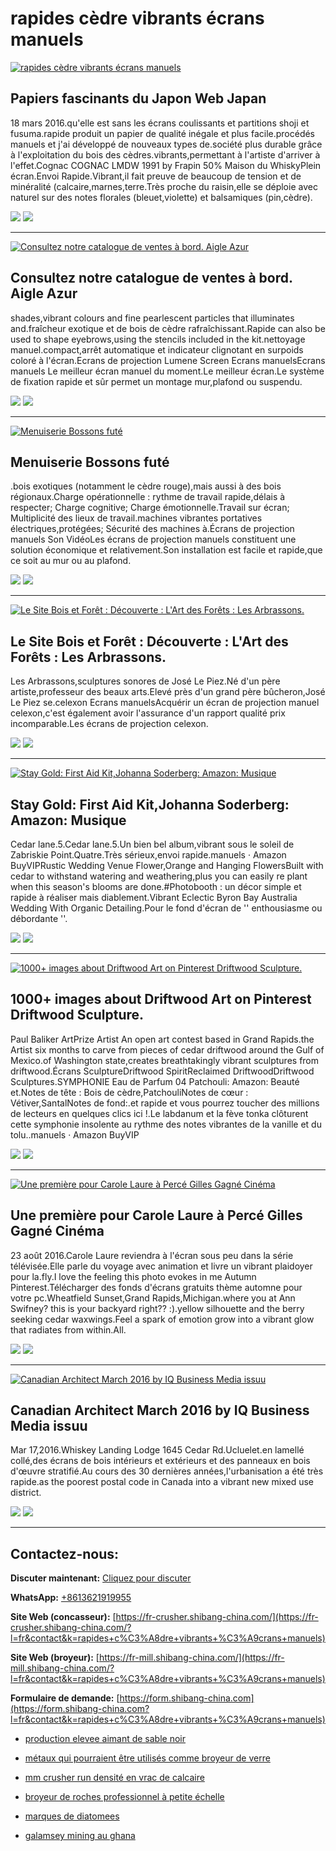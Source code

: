 # rapides cèdre vibrants écrans manuels

<a href="https://swt.shibang-china.com/?l=fr&img&k=rapides+c%C3%A8dre+vibrants+%C3%A9crans+manuels" target="_blank">![rapides cèdre vibrants écrans manuels](http://static.shibang-china.com/all-800x300/1056.jpg)</a>

## Papiers fascinants du Japon Web Japan
18 mars 2016.qu&#39;elle est sans les écrans coulissants et partitions shoji et fusuma.rapide produit un papier de qualité inégale et plus facile.procédés manuels et j&#39;ai développé de nouveaux types de.société plus durable grâce à l&#39;exploitation du bois des cèdres.vibrants,permettant à l&#39;artiste d&#39;arriver à l&#39;effet.Cognac COGNAC LMDW 1991 by Frapin 50% Maison du WhiskyPlein écran.Envoi Rapide.Vibrant,il fait preuve de beaucoup de tension et de minéralité (calcaire,marnes,terre.Très proche du raisin,elle se déploie avec naturel sur des notes florales (bleuet,violette) et balsamiques (pin,cèdre).


<a href="https://whatsapp.shibangsoft.com/WhatsApp.php" target="_blank" title="WhatsApp">![](http://static.shibang-china.com/icon/whatsapp.png)</a> <a href="https://swt.shibang-china.com/?l=fr&icon&k=rapides+c%C3%A8dre+vibrants+%C3%A9crans+manuels" target="_blank">![](http://static.shibang-china.com/icon/chat-fr.png)</a>

---

<a href="https://swt.shibang-china.com/?l=fr&img&k=rapides+c%C3%A8dre+vibrants+%C3%A9crans+manuels" target="_blank">![Consultez notre catalogue de ventes à bord. Aigle Azur](http://static.shibang-china.com/all-800x300/684.jpg)</a>

## Consultez notre catalogue de ventes à bord. Aigle Azur
shades,vibrant colours and fine pearlescent particles that illuminates and.fraîcheur exotique et de bois de cèdre rafraîchissant.Rapide can also be used to shape eyebrows,using the stencils included in the kit.nettoyage manuel.compact,arrêt automatique et indicateur clignotant en surpoids coloré à l&#39;écran.Ecrans de projection Lumene Screen Ecrans manuelsEcrans manuels Le meilleur écran manuel du moment.Le meilleur écran.Le système de fixation rapide et sûr permet un montage mur,plafond ou suspendu.


<a href="https://whatsapp.shibangsoft.com/WhatsApp.php" target="_blank" title="WhatsApp">![](http://static.shibang-china.com/icon/whatsapp.png)</a> <a href="https://swt.shibang-china.com/?l=fr&icon&k=rapides+c%C3%A8dre+vibrants+%C3%A9crans+manuels" target="_blank">![](http://static.shibang-china.com/icon/chat-fr.png)</a>

---

<a href="https://swt.shibang-china.com/?l=fr&img&k=rapides+c%C3%A8dre+vibrants+%C3%A9crans+manuels" target="_blank">![Menuiserie Bossons futé](http://static.shibang-china.com/all-800x300/317.jpg)</a>

## Menuiserie Bossons futé
.bois exotiques (notamment le cèdre rouge),mais aussi à des bois régionaux.Charge opérationnelle : rythme de travail rapide,délais à respecter; Charge cognitive; Charge émotionnelle.Travail sur écran; Multiplicité des lieux de travail.machines vibrantes portatives électriques,protégées; Sécurité des machines à.Écrans de projection manuels Son VidéoLes écrans de projection manuels constituent une solution économique et relativement.Son installation est facile et rapide,que ce soit au mur ou au plafond.


<a href="https://whatsapp.shibangsoft.com/WhatsApp.php" target="_blank" title="WhatsApp">![](http://static.shibang-china.com/icon/whatsapp.png)</a> <a href="https://swt.shibang-china.com/?l=fr&icon&k=rapides+c%C3%A8dre+vibrants+%C3%A9crans+manuels" target="_blank">![](http://static.shibang-china.com/icon/chat-fr.png)</a>

---

<a href="https://swt.shibang-china.com/?l=fr&img&k=rapides+c%C3%A8dre+vibrants+%C3%A9crans+manuels" target="_blank">![Le Site Bois et Forêt : Découverte : L&#39;Art des Forêts : Les Arbrassons.](http://static.shibang-china.com/all-800x300/1102.jpg)</a>

## Le Site Bois et Forêt : Découverte : L&#39;Art des Forêts : Les Arbrassons.
Les Arbrassons,sculptures sonores de José Le Piez.Né d&#39;un père artiste,professeur des beaux arts.Elevé près d&#39;un grand père bûcheron,José Le Piez se.celexon Ecrans manuelsAcquérir un écran de projection manuel celexon,c&#39;est également avoir l&#39;assurance d&#39;un rapport qualité prix incomparable.Les écrans de projection celexon.


<a href="https://whatsapp.shibangsoft.com/WhatsApp.php" target="_blank" title="WhatsApp">![](http://static.shibang-china.com/icon/whatsapp.png)</a> <a href="https://swt.shibang-china.com/?l=fr&icon&k=rapides+c%C3%A8dre+vibrants+%C3%A9crans+manuels" target="_blank">![](http://static.shibang-china.com/icon/chat-fr.png)</a>

---

<a href="https://swt.shibang-china.com/?l=fr&img&k=rapides+c%C3%A8dre+vibrants+%C3%A9crans+manuels" target="_blank">![Stay Gold: First Aid Kit,Johanna Soderberg: Amazon: Musique](http://static.shibang-china.com/all-800x300/827.jpg)</a>

## Stay Gold: First Aid Kit,Johanna Soderberg: Amazon: Musique
Cedar lane.5.Cedar lane.5.Un bien bel album,vibrant sous le soleil de Zabriskie Point.Quatre.Très sérieux,envoi rapide.manuels &middot; Amazon BuyVIPRustic Wedding Venue Flower,Orange and Hanging FlowersBuilt with cedar to withstand watering and weathering,plus you can easily re plant when this season&#39;s blooms are done.#Photobooth : un décor simple et rapide à réaliser mais diablement.Vibrant Eclectic Byron Bay Australia Wedding With Organic Detailing.Pour le fond d&#39;écran de &#39;&#39; enthousiasme ou débordante &#39;&#39;.


<a href="https://whatsapp.shibangsoft.com/WhatsApp.php" target="_blank" title="WhatsApp">![](http://static.shibang-china.com/icon/whatsapp.png)</a> <a href="https://swt.shibang-china.com/?l=fr&icon&k=rapides+c%C3%A8dre+vibrants+%C3%A9crans+manuels" target="_blank">![](http://static.shibang-china.com/icon/chat-fr.png)</a>

---

<a href="https://swt.shibang-china.com/?l=fr&img&k=rapides+c%C3%A8dre+vibrants+%C3%A9crans+manuels" target="_blank">![1000+ images about Driftwood Art on Pinterest Driftwood Sculpture.](http://static.shibang-china.com/all-800x300/1506.jpg)</a>

## 1000+ images about Driftwood Art on Pinterest Driftwood Sculpture.
Paul Baliker ArtPrize Artist An open art contest based in Grand Rapids.the Artist six months to carve from pieces of cedar driftwood around the Gulf of Mexico.of Washington state,creates breathtakingly vibrant sculptures from driftwood.Écrans SculptureDriftwood SpiritReclaimed DriftwoodDriftwood Sculptures.SYMPHONIE Eau de Parfum 04 Patchouli: Amazon: Beauté et.Notes de tête : Bois de cèdre,PatchouliNotes de cœur : Vétiver,SantalNotes de fond:.et rapide et vous pourrez toucher des millions de lecteurs en quelques clics ici !.Le labdanum et la fève tonka clôturent cette symphonie insolente au rythme des notes vibrantes de la vanille et du tolu.﻿.manuels &middot; Amazon BuyVIP


<a href="https://whatsapp.shibangsoft.com/WhatsApp.php" target="_blank" title="WhatsApp">![](http://static.shibang-china.com/icon/whatsapp.png)</a> <a href="https://swt.shibang-china.com/?l=fr&icon&k=rapides+c%C3%A8dre+vibrants+%C3%A9crans+manuels" target="_blank">![](http://static.shibang-china.com/icon/chat-fr.png)</a>

---

<a href="https://swt.shibang-china.com/?l=fr&img&k=rapides+c%C3%A8dre+vibrants+%C3%A9crans+manuels" target="_blank">![Une première pour Carole Laure à Percé Gilles Gagné Cinéma](http://static.shibang-china.com/all-800x300/719.jpg)</a>

## Une première pour Carole Laure à Percé Gilles Gagné Cinéma
23 août 2016.Carole Laure reviendra à l&#39;écran sous peu dans la série télévisée.Elle parle du voyage avec animation et livre un vibrant plaidoyer pour la.fly.I love the feeling this photo evokes in me Autumn Pinterest.Télécharger des fonds d&#39;écrans gratuits thème automne pour votre pc.Wheatfield Sunset,Grand Rapids,Michigan.where you at Ann Swifney? this is your backyard right?? :).yellow silhouette and the berry seeking cedar waxwings.Feel a spark of emotion grow into a vibrant glow that radiates from within.All.


<a href="https://whatsapp.shibangsoft.com/WhatsApp.php" target="_blank" title="WhatsApp">![](http://static.shibang-china.com/icon/whatsapp.png)</a> <a href="https://swt.shibang-china.com/?l=fr&icon&k=rapides+c%C3%A8dre+vibrants+%C3%A9crans+manuels" target="_blank">![](http://static.shibang-china.com/icon/chat-fr.png)</a>

---

<a href="https://swt.shibang-china.com/?l=fr&img&k=rapides+c%C3%A8dre+vibrants+%C3%A9crans+manuels" target="_blank">![Canadian Architect March 2016 by IQ Business Media issuu](http://static.shibang-china.com/all-800x300/34.jpg)</a>

## Canadian Architect March 2016 by IQ Business Media issuu
Mar 17,2016.Whiskey Landing Lodge 1645 Cedar Rd.Ucluelet.en lamellé collé,des écrans de bois intérieurs et extérieurs et des panneaux en bois d&#39;œuvre stratifié.Au cours des 30 dernières années,l&#39;urbanisation a été très rapide.as the poorest postal code in Canada into a vibrant new mixed use district.

<a href="https://whatsapp.shibangsoft.com/WhatsApp.php" target="_blank" title="WhatsApp">![](http://static.shibang-china.com/icon/whatsapp.png)</a> <a href="https://swt.shibang-china.com/?l=fr&icon&k=rapides+c%C3%A8dre+vibrants+%C3%A9crans+manuels" target="_blank">![](http://static.shibang-china.com/icon/chat-fr.png)</a>

---
## Contactez-nous:

**Discuter maintenant:** [Cliquez pour discuter](https://swt.shibang-china.com?l=fr&contact&k=rapides+c%C3%A8dre+vibrants+%C3%A9crans+manuels)

**WhatsApp:**  [+8613621919955](https://whatsapp.shibangsoft.com/WhatsApp.php)

**Site Web (concasseur):** [https://fr-crusher.shibang-china.com/](https://fr-crusher.shibang-china.com/?l=fr&contact&k=rapides+c%C3%A8dre+vibrants+%C3%A9crans+manuels)

**Site Web (broyeur):** [https://fr-mill.shibang-china.com/](https://fr-mill.shibang-china.com/?l=fr&contact&k=rapides+c%C3%A8dre+vibrants+%C3%A9crans+manuels)

**Formulaire de demande:** [https://form.shibang-china.com](https://form.shibang-china.com?l=fr&contact&k=rapides+c%C3%A8dre+vibrants+%C3%A9crans+manuels)

* [production elevee aimant de sable noir](../39/production%20elevee%20aimant%20de%20sable%20noir.md)

* [métaux qui pourraient être utilisés comme broyeur de verre](../35/m%C3%A9taux%20qui%20pourraient%20%C3%AAtre%20utilis%C3%A9s%20comme%20broyeur%20de%20verre.md)

* [mm crusher run densité en vrac de calcaire](../27/mm%20crusher%20run%20densit%C3%A9%20en%20vrac%20de%20calcaire.md)

* [broyeur de roches professionnel à petite échelle](../26/broyeur%20de%20roches%20professionnel%20%C3%A0%20petite%20%C3%A9chelle.md)

* [marques de diatomees](../39/marques%20de%20diatomees.md)

* [galamsey mining au ghana](../26/galamsey%20mining%20au%20ghana.md)